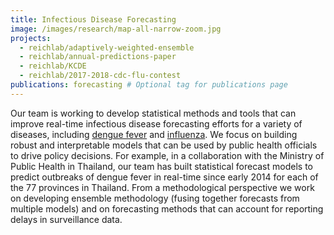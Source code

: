 ```yaml
---
title: Infectious Disease Forecasting
image: /images/research/map-all-narrow-zoom.jpg
projects:
  - reichlab/adaptively-weighted-ensemble
  - reichlab/annual-predictions-paper
  - reichlab/KCDE
  - reichlab/2017-2018-cdc-flu-contest
publications: forecasting # Optional tag for publications page
---
```


Our team is working to develop statistical methods and tools that can improve
real-time infectious disease forecasting efforts for a variety of diseases,
including [dengue fever](http://journals.plos.org/plosntds/article?id=10.1371/journal.pntd.0004761) 
and [influenza](https://arxiv.org/abs/1703.10936). We focus on building robust 
and interpretable models that can be used by public health officials to drive 
policy decisions. For example, in a collaboration with the Ministry of Public 
Health in Thailand, our team has built statistical forecast models to predict 
outbreaks of dengue fever in real-time since early 2014 for each of the 77 
provinces in Thailand. From a methodological perspective we work on developing 
ensemble methodology (fusing together forecasts from multiple models) and on 
forecasting methods that can account for reporting delays in surveillance data.
